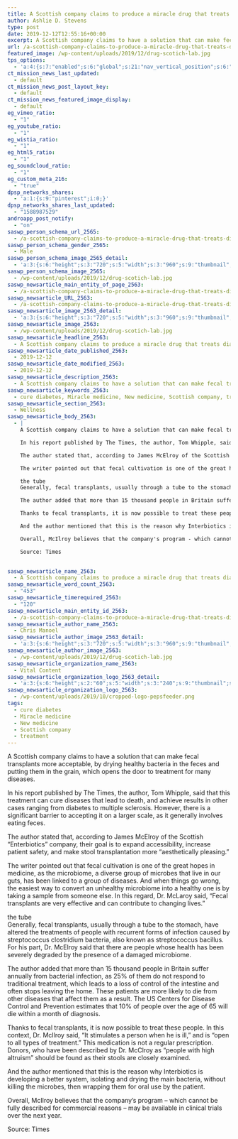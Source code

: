 ```yaml
---
title: A Scottish company claims to produce a miracle drug that treats diabetes and multiple sclerosis
author: Ashlie D. Stevens
type: post
date: 2019-12-12T12:55:16+00:00
excerpt: A Scottish company claims to have a solution that can make fecal transplants more acceptable, by drying healthy bacteria in the feces and putting them in the grain
url: /a-scottish-company-claims-to-produce-a-miracle-drug-that-treats-diabetes-to-multiple-sclerosis/
featured_image: /wp-content/uploads/2019/12/drug-scotich-lab.jpg
tps_options:
  - 'a:4:{s:7:"enabled";s:6:"global";s:21:"nav_vertical_position";s:6:"global";s:23:"nav_hide_on_first_slide";b:0;s:23:"slide_loading_mechanism";s:6:"global";}'
ct_mission_news_last_updated:
  - default
ct_mission_news_post_layout_key:
  - default
ct_mission_news_featured_image_display:
  - default
eg_vimeo_ratio:
  - "1"
eg_youtube_ratio:
  - "1"
eg_wistia_ratio:
  - "1"
eg_html5_ratio:
  - "1"
eg_soundcloud_ratio:
  - "1"
eg_custom_meta_216:
  - "true"
dpsp_networks_shares:
  - 'a:1:{s:9:"pinterest";i:0;}'
dpsp_networks_shares_last_updated:
  - "1588987529"
androapp_post_notify:
  - "on"
saswp_person_schema_url_2565:
  - /a-scottish-company-claims-to-produce-a-miracle-drug-that-treats-diabetes-to-multiple-sclerosis/
saswp_person_schema_gender_2565:
  - Male
saswp_person_schema_image_2565_detail:
  - 'a:3:{s:6:"height";s:3:"720";s:5:"width";s:3:"960";s:9:"thumbnail";s:75:"/wp-content/uploads/2019/12/drug-scotich-lab.jpg";}'
saswp_person_schema_image_2565:
  - /wp-content/uploads/2019/12/drug-scotich-lab.jpg
saswp_newsarticle_main_entity_of_page_2563:
  - /a-scottish-company-claims-to-produce-a-miracle-drug-that-treats-diabetes-to-multiple-sclerosis/
saswp_newsarticle_URL_2563:
  - /a-scottish-company-claims-to-produce-a-miracle-drug-that-treats-diabetes-to-multiple-sclerosis/
saswp_newsarticle_image_2563_detail:
  - 'a:3:{s:6:"height";s:3:"720";s:5:"width";s:3:"960";s:9:"thumbnail";s:75:"/wp-content/uploads/2019/12/drug-scotich-lab.jpg";}'
saswp_newsarticle_image_2563:
  - /wp-content/uploads/2019/12/drug-scotich-lab.jpg
saswp_newsarticle_headline_2563:
  - A Scottish company claims to produce a miracle drug that treats diabetes to multiple sclerosis
saswp_newsarticle_date_published_2563:
  - 2019-12-12
saswp_newsarticle_date_modified_2563:
  - 2019-12-12
saswp_newsarticle_description_2563:
  - A Scottish company claims to have a solution that can make fecal transplants more acceptable, by drying healthy bacteria in the feces and putting them in the grain
saswp_newsarticle_keywords_2563:
  - cure diabetes, Miracle medicine, New medicine, Scottish company, treatment,
saswp_newsarticle_section_2563:
  - Wellness
saswp_newsarticle_body_2563:
  - |
    A Scottish company claims to have a solution that can make fecal transplants more acceptable, by drying healthy bacteria in the feces and putting them in the grain, which opens the door to treatment for many diseases.

    In his report published by The Times, the author, Tom Whipple, said that this treatment can cure diseases that lead to death, and achieve results in other cases ranging from diabetes to multiple sclerosis. However, there is a significant barrier to accepting it on a larger scale, as it generally involves eating feces.

    The author stated that, according to James McElroy of the Scottish "Enterbiotics" company, their goal is to expand accessibility, increase patient safety, and make stool transplantation more "aesthetically pleasing."

    The writer pointed out that fecal cultivation is one of the great hopes in medicine, as the microbiome, a diverse group of microbes that live in our guts, has been linked to a group of diseases. And when things go wrong, the easiest way to convert an unhealthy microbiome into a healthy one is by taking a sample from someone else. In this regard, Dr. McLaroy said, "Fecal transplants are very effective and can contribute to changing lives."

    the tube
    Generally, fecal transplants, usually through a tube to the stomach, have altered the treatments of people with recurrent forms of infection caused by streptococcus clostridium bacteria, also known as streptococcus bacillus. For his part, Dr. McElroy said that there are people whose health has been severely degraded by the presence of a damaged microbiome.

    The author added that more than 15 thousand people in Britain suffer annually from bacterial infection, as 25% of them do not respond to traditional treatment, which leads to a loss of control of the intestine and often stops leaving the home. These patients are more likely to die from other diseases that affect them as a result. The US Centers for Disease Control and Prevention estimates that 10% of people over the age of 65 will die within a month of diagnosis.

    Thanks to fecal transplants, it is now possible to treat these people. In this context, Dr. McIlroy said, "It stimulates a person when he is ill," and is "open to all types of treatment." This medication is not a regular prescription. Donors, who have been described by Dr. McClroy as "people with high altruism" should be found as their stools are closely examined.

    And the author mentioned that this is the reason why Interbiotics is developing a better system, isolating and drying the main bacteria, without killing the microbes, then wrapping them for oral use by the patient.

    Overall, McIlroy believes that the company's program - which cannot be fully described for commercial reasons - may be available in clinical trials over the next year.

    Source: Times

     
saswp_newsarticle_name_2563:
  - A Scottish company claims to produce a miracle drug that treats diabetes to multiple sclerosis
saswp_newsarticle_word_count_2563:
  - "453"
saswp_newsarticle_timerequired_2563:
  - "120"
saswp_newsarticle_main_entity_id_2563:
  - /a-scottish-company-claims-to-produce-a-miracle-drug-that-treats-diabetes-to-multiple-sclerosis/
saswp_newsarticle_author_name_2563:
  - Chris Manoel
saswp_newsarticle_author_image_2563_detail:
  - 'a:3:{s:6:"height";s:3:"720";s:5:"width";s:3:"960";s:9:"thumbnail";s:75:"/wp-content/uploads/2019/12/drug-scotich-lab.jpg";}'
saswp_newsarticle_author_image_2563:
  - /wp-content/uploads/2019/12/drug-scotich-lab.jpg
saswp_newsarticle_organization_name_2563:
  - Vital Content
saswp_newsarticle_organization_logo_2563_detail:
  - 'a:3:{s:6:"height";s:2:"60";s:5:"width";s:3:"240";s:9:"thumbnail";s:82:"/wp-content/uploads/2019/10/cropped-logo-pepsfeeder.png";}'
saswp_newsarticle_organization_logo_2563:
  - /wp-content/uploads/2019/10/cropped-logo-pepsfeeder.png
tags:
  - cure diabetes
  - Miracle medicine
  - New medicine
  - Scottish company
  - treatment
---
```


A Scottish company claims to have a solution that can make fecal transplants more acceptable, by drying healthy bacteria in the feces and putting them in the grain, which opens the door to treatment for many diseases.

In his report published by The Times, the author, Tom Whipple, said that this treatment can cure diseases that lead to death, and achieve results in other cases ranging from diabetes to multiple sclerosis. However, there is a significant barrier to accepting it on a larger scale, as it generally involves eating feces.

The author stated that, according to James McElroy of the Scottish &#8220;Enterbiotics&#8221; company, their goal is to expand accessibility, increase patient safety, and make stool transplantation more &#8220;aesthetically pleasing.&#8221;

The writer pointed out that fecal cultivation is one of the great hopes in medicine, as the microbiome, a diverse group of microbes that live in our guts, has been linked to a group of diseases. And when things go wrong, the easiest way to convert an unhealthy microbiome into a healthy one is by taking a sample from someone else. In this regard, Dr. McLaroy said, &#8220;Fecal transplants are very effective and can contribute to changing lives.&#8221;

the tube  
Generally, fecal transplants, usually through a tube to the stomach, have altered the treatments of people with recurrent forms of infection caused by streptococcus clostridium bacteria, also known as streptococcus bacillus. For his part, Dr. McElroy said that there are people whose health has been severely degraded by the presence of a damaged microbiome.

The author added that more than 15 thousand people in Britain suffer annually from bacterial infection, as 25% of them do not respond to traditional treatment, which leads to a loss of control of the intestine and often stops leaving the home. These patients are more likely to die from other diseases that affect them as a result. The US Centers for Disease Control and Prevention estimates that 10% of people over the age of 65 will die within a month of diagnosis.

Thanks to fecal transplants, it is now possible to treat these people. In this context, Dr. McIlroy said, &#8220;It stimulates a person when he is ill,&#8221; and is &#8220;open to all types of treatment.&#8221; This medication is not a regular prescription. Donors, who have been described by Dr. McClroy as &#8220;people with high altruism&#8221; should be found as their stools are closely examined.

And the author mentioned that this is the reason why Interbiotics is developing a better system, isolating and drying the main bacteria, without killing the microbes, then wrapping them for oral use by the patient.

Overall, McIlroy believes that the company&#8217;s program &#8211; which cannot be fully described for commercial reasons &#8211; may be available in clinical trials over the next year.

Source: Times

&nbsp;
